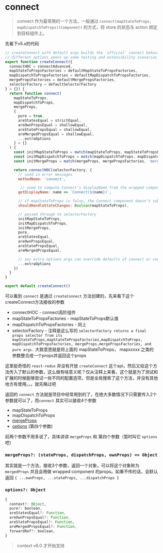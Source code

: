 # connect
> connect 作为最常用的一个方法，一般通过 `connect(mapStateToProps, mapDispatchToProps)(Component)` 的方式，将 store 的状态与 action 绑定到目标组件上。

先看下v5.x的代码

```jsx
// createConnect with default args builds the 'official' connect behavior. Calling it with
// different options opens up some testing and extensibility scenarios
export function createConnect({
  connectHOC = connectAdvanced,
  mapStateToPropsFactories = defaultMapStateToPropsFactories,
  mapDispatchToPropsFactories = defaultMapDispatchToPropsFactories,
  mergePropsFactories = defaultMergePropsFactories,
  selectorFactory = defaultSelectorFactory
} = {}) {
  return function connect(
    mapStateToProps,
    mapDispatchToProps,
    mergeProps,
    {
      pure = true,
      areStatesEqual = strictEqual,
      areOwnPropsEqual = shallowEqual,
      areStatePropsEqual = shallowEqual,
      areMergedPropsEqual = shallowEqual,
      ...extraOptions
    } = {}
  ) {
    const initMapStateToProps = match(mapStateToProps, mapStateToPropsFactories, 'mapStateToProps')
    const initMapDispatchToProps = match(mapDispatchToProps, mapDispatchToPropsFactories, 'mapDispatchToProps')
    const initMergeProps = match(mergeProps, mergePropsFactories, 'mergeProps')

    return connectHOC(selectorFactory, {
      // used in error messages
      methodName: 'connect',

       // used to compute Connect's displayName from the wrapped component's displayName.
      getDisplayName: name => `Connect(${name})`,

      // if mapStateToProps is falsy, the Connect component doesn't subscribe to store state changes
      shouldHandleStateChanges: Boolean(mapStateToProps),

      // passed through to selectorFactory
      initMapStateToProps,
      initMapDispatchToProps,
      initMergeProps,
      pure,
      areStatesEqual,
      areOwnPropsEqual,
      areStatePropsEqual,
      areMergedPropsEqual,

      // any extra options args can override defaults of connect or connectAdvanced
      ...extraOptions
    })
  }
}

export default createConnect()
```

可以看到 `connect` 是通过 `createConnect` 方法创建的，先来看下这个createConnect方法接收的参数

- connectHOC - connect高阶组件
- mapStateToPropsFactories - mapStateToProps默认值
- mapDispatchToPropsFactories - 同上
- selectorFactory - 注释是这么写的 `selectorFactory returns a final props selector from its mapStateToProps,mapStateToPropsFactories,mapDispatchToProps, mapDispatchToPropsFactories, mergeProps,mergePropsFactories, and pure args.` 大致意思就是将上面的 mapStateToProps， mapxxxxx 之类的参数整合成一个props并返回这个props



这里挺奇怪的 `react-redux` 并没有开放 `createConnect` 这个api，然后又给这个方法传入了默认的参数，这么做有啥意义呢？仅从注释上来看，这个就是为了测试和扩展的时候能够尝试一些不同的配置选项，但是全局搜索了这个方法，并没有其他地方有使用。。。就先略过吧



返回的 `connect` 方法就是项目中经常用到的了，在绝大多数情况下只需要传入2个参数就可以了，而`connect` 其实可以接收4个参数

- mapStateToProps
- mapDispatchToProps
- [mergeProps](https://react-redux.js.org/api/connect#mergeprops-stateprops-dispatchprops-ownprops--object)
- [options](https://react-redux.js.org/api/connect#options-object) (第四个参数)

前两个参数不用多说了，具体讲讲 `mergeProps` 和 第四个参数（暂时叫它 `options` 吧）

### `mergeProps?: (stateProps, dispatchProps, ownProps) => Object`

其实就是一个方法，接收3个参数，返回一个对象，可以将这个对象称为 `mergedProps` 并且会用做 wrapped component 的props。如果不传的话，会默认返回 `{ ...ownProps, ...stateProps, ...dispatchProps }`

### `options?: Object`

```javascript
{
  context?: Object,
  pure?: boolean,
  areStatesEqual?: Function,
  areOwnPropsEqual?: Function,
  areStatePropsEqual?: Function,
  areMergedPropsEqual?: Function,
  forwardRef?: boolean,
}
```

> context v6.0 才开始支持

